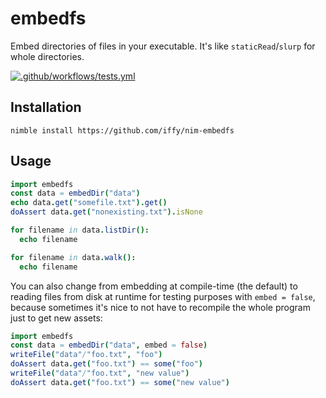 # embedfs

Embed directories of files in your executable. It's like `staticRead`/`slurp` for whole directories.

[![.github/workflows/tests.yml](https://github.com/iffy/nim-embedfs/actions/workflows/tests.yml/badge.svg)](https://github.com/iffy/nim-embedfs/actions/workflows/tests.yml)

## Installation

```
nimble install https://github.com/iffy/nim-embedfs
```

## Usage

```nim
import embedfs
const data = embedDir("data")
echo data.get("somefile.txt").get()
doAssert data.get("nonexisting.txt").isNone

for filename in data.listDir():
  echo filename

for filename in data.walk():
  echo filename
```

You can also change from embedding at compile-time (the default) to reading files from disk at runtime for testing purposes with `embed = false`, because sometimes it's nice to not have to recompile the whole program just to get new assets:

```nim
import embedfs
const data = embedDir("data", embed = false)
writeFile("data"/"foo.txt", "foo")
doAssert data.get("foo.txt") == some("foo")
writeFile("data"/"foo.txt", "new value")
doAssert data.get("foo.txt") == some("new value")
```
